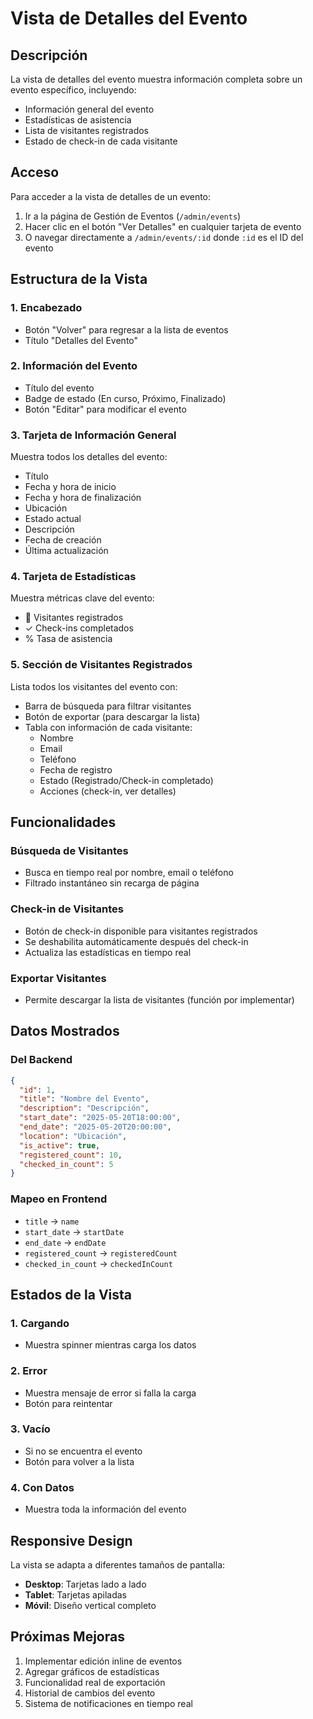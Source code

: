# Vista de Detalles del Evento

## Descripción

La vista de detalles del evento muestra información completa sobre un evento específico, incluyendo:
- Información general del evento
- Estadísticas de asistencia
- Lista de visitantes registrados
- Estado de check-in de cada visitante

## Acceso

Para acceder a la vista de detalles de un evento:
1. Ir a la página de Gestión de Eventos (`/admin/events`)
2. Hacer clic en el botón "Ver Detalles" en cualquier tarjeta de evento
3. O navegar directamente a `/admin/events/:id` donde `:id` es el ID del evento

## Estructura de la Vista

### 1. Encabezado
- Botón "Volver" para regresar a la lista de eventos
- Título "Detalles del Evento"

### 2. Información del Evento
- Título del evento
- Badge de estado (En curso, Próximo, Finalizado)
- Botón "Editar" para modificar el evento

### 3. Tarjeta de Información General
Muestra todos los detalles del evento:
- Título
- Fecha y hora de inicio
- Fecha y hora de finalización
- Ubicación
- Estado actual
- Descripción
- Fecha de creación
- Última actualización

### 4. Tarjeta de Estadísticas
Muestra métricas clave del evento:
- 👥 Visitantes registrados
- ✓ Check-ins completados
- % Tasa de asistencia

### 5. Sección de Visitantes Registrados
Lista todos los visitantes del evento con:
- Barra de búsqueda para filtrar visitantes
- Botón de exportar (para descargar la lista)
- Tabla con información de cada visitante:
  - Nombre
  - Email
  - Teléfono
  - Fecha de registro
  - Estado (Registrado/Check-in completado)
  - Acciones (check-in, ver detalles)

## Funcionalidades

### Búsqueda de Visitantes
- Busca en tiempo real por nombre, email o teléfono
- Filtrado instantáneo sin recarga de página

### Check-in de Visitantes
- Botón de check-in disponible para visitantes registrados
- Se deshabilita automáticamente después del check-in
- Actualiza las estadísticas en tiempo real

### Exportar Visitantes
- Permite descargar la lista de visitantes (función por implementar)

## Datos Mostrados

### Del Backend
```json
{
  "id": 1,
  "title": "Nombre del Evento",
  "description": "Descripción",
  "start_date": "2025-05-20T18:00:00",
  "end_date": "2025-05-20T20:00:00",
  "location": "Ubicación",
  "is_active": true,
  "registered_count": 10,
  "checked_in_count": 5
}
```

### Mapeo en Frontend
- `title` → `name`
- `start_date` → `startDate`
- `end_date` → `endDate`
- `registered_count` → `registeredCount`
- `checked_in_count` → `checkedInCount`

## Estados de la Vista

### 1. Cargando
- Muestra spinner mientras carga los datos

### 2. Error
- Muestra mensaje de error si falla la carga
- Botón para reintentar

### 3. Vacío
- Si no se encuentra el evento
- Botón para volver a la lista

### 4. Con Datos
- Muestra toda la información del evento

## Responsive Design

La vista se adapta a diferentes tamaños de pantalla:
- **Desktop**: Tarjetas lado a lado
- **Tablet**: Tarjetas apiladas
- **Móvil**: Diseño vertical completo

## Próximas Mejoras

1. Implementar edición inline de eventos
2. Agregar gráficos de estadísticas
3. Funcionalidad real de exportación
4. Historial de cambios del evento
5. Sistema de notificaciones en tiempo real
